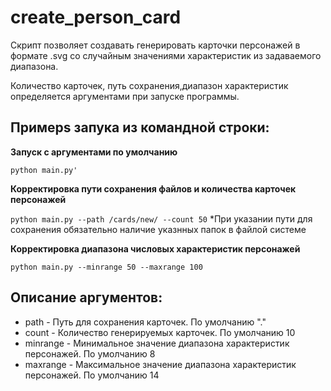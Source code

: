 # create_person_card

Cкрипт позволяет создавать генерировать карточки персонажей в формате .svg со случайным значениями характеристик из задаваемого диапазона. 

Количество карточек, путь сохранения,диапазон характеристик определяется аргументами при запуске программы.


## Примерs запука из командной строки: 

**Запуск с аргументами по умолчанию**

`python main.py'`

**Корректировка пути сохранения файлов и количества карточек персонажей**

`python main.py --path /cards/new/ --count 50`
*При указании пути для сохранения обязательно наличие указнных папок в файлой системе

**Корректировка диапазона числовых характеристик персонажей**

`python main.py --minrange 50 --maxrange 100`

## Описание аргументов:
- path - Путь для сохранения карточек. По умолчанию "."
- count - Количество генерируемых карточек. По умолчанию 10
- minrange - Минимальное значение диапазона характеристик персонажей. По умолчанию 8
- maxrange - Максимальное значение диапазона характеристик персонажей. По умолчанию 14

